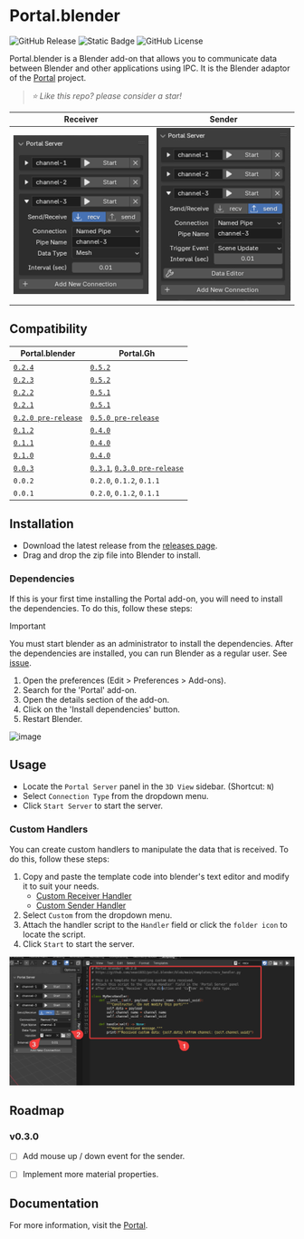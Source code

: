 # Portal.blender
![GitHub Release](https://img.shields.io/github/v/release/sean1832/portal.blender)
![Static Badge](https://img.shields.io/badge/blender-4.2.0%2B-blue)
![GitHub License](https://img.shields.io/github/license/sean1832/portal.blender)

Portal.blender is a Blender add-on that allows you to communicate data between Blender and other applications using IPC. It is the Blender adaptor of the [Portal](https://github.com/sean1832/portal) project.

> *⭐️ Like this repo? please consider a star!*

| **Receiver**                                 | **Sender**                                   |
| -------------------------------------------- | -------------------------------------------- |
| ![image](/doc/images/portal-server-recv.png) | ![image](/doc/images/portal-server-send.png) |

## Compatibility
| Portal.blender                                                                       | Portal.Gh                                                                                                                                      |
| ------------------------------------------------------------------------------------ | ---------------------------------------------------------------------------------------------------------------------------------------------- |
| [`0.2.4`](https://github.com/sean1832/Portal.blender/releases/tag/0.2.3)             | [`0.5.2`](https://github.com/sean1832/Portal/releases/tag/0.5.2)                                                                               |
| [`0.2.3`](https://github.com/sean1832/Portal.blender/releases/tag/0.2.3)             | [`0.5.2`](https://github.com/sean1832/Portal/releases/tag/0.5.2)                                                                               |
| [`0.2.2`](https://github.com/sean1832/Portal.blender/releases/tag/0.2.2)             | [`0.5.1`](https://github.com/sean1832/Portal/releases/tag/0.5.1)                                                                               |
| [`0.2.1`](https://github.com/sean1832/Portal.blender/releases/tag/0.2.1)             | [`0.5.1`](https://github.com/sean1832/Portal/releases/tag/0.5.1)                                                                               |
| [`0.2.0 pre-release`](https://github.com/sean1832/Portal.blender/releases/tag/0.2.0) | [`0.5.0 pre-release`](https://github.com/sean1832/Portal/releases/tag/0.5.0)                                                                   |
| [`0.1.2`](https://github.com/sean1832/Portal.blender/releases/tag/0.1.2)             | [`0.4.0`](https://github.com/sean1832/Portal/releases/tag/0.4.0)                                                                               |
| [`0.1.1`](https://github.com/sean1832/Portal.blender/releases/tag/0.1.1)             | [`0.4.0`](https://github.com/sean1832/Portal/releases/tag/0.4.0)                                                                               |
| [`0.1.0`](https://github.com/sean1832/Portal.blender/releases/tag/0.1.0)             | [`0.4.0`](https://github.com/sean1832/Portal/releases/tag/0.4.0)                                                                               |
| [`0.0.3`](https://github.com/sean1832/Portal.blender/releases/tag/0.0.3)             | [`0.3.1`](https://github.com/sean1832/Portal/releases/tag/0.3.1), [`0.3.0 pre-release`](https://github.com/sean1832/Portal/releases/tag/0.3.0) |
| `0.0.2`                                                                              | `0.2.0`, `0.1.2`, `0.1.1`                                                                                                                      |
| `0.0.1`                                                                              | `0.2.0`, `0.1.2`, `0.1.1`                                                                                                                      |

## Installation
- Download the latest release from the [releases page](https://github.com/sean1832/Portal.blender/releases/latest).
- Drag and drop the zip file into Blender to install.

### Dependencies
If this is your first time installing the Portal add-on, you will need to install the dependencies. To do this, follow these steps:
> [!IMPORTANT]
> You must start blender as an administrator to install the dependencies. After the dependencies are installed, you can run Blender as a regular user. See [issue](https://github.com/sean1832/Portal.blender/issues/1).
1. Open the preferences (Edit > Preferences > Add-ons).
2. Search for the 'Portal' add-on.
3. Open the details section of the add-on.
4. Click on the 'Install dependencies' button.
5. Restart Blender.

![image](/doc/images/dependencies-installation.png)

## Usage
- Locate the `Portal Server` panel in the `3D View` sidebar. (Shortcut: `N`)
- Select `Connection Type` from the dropdown menu.
- Click `Start Server` to start the server.

### Custom Handlers
You can create custom handlers to manipulate the data that is received. To do this, follow these steps:
1. Copy and paste the template code into blender's text editor and modify it to suit your needs.
   - [Custom Receiver Handler](/templates/recv_handler.py)
   - [Custom Sender Handler](/templates/send_handler.py)
2. Select `Custom` from the dropdown menu.
3. Attach the handler script to the `Handler` field or click the `folder icon` to locate the script.
4. Click `Start` to start the server.


![alt text](/doc/images/custom-handler.png)

## Roadmap
### v0.3.0
- [ ] Add mouse up / down event for the sender.
- [ ] Implement more material properties.


## Documentation
For more information, visit the [Portal](https://github.com/sean1832/portal).
